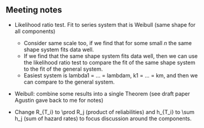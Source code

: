 
## Meeting notes

- Likelihood ratio test. Fit to series system that is Weibull (same shape for all components)
    * Consider same scale too, if we find that for some small $n$ the same shape system fits data well.
    * If we find that the same shape system fits data well, then we can use the likelihood ratio test to compare the fit of the same shape system to the fit of the general system.
    * Easiest system is lambda1 = ... = lambdam, k1 = ... = km, and then we can compare to the general system.

- Weibull: combine some results into a single Theorem (see draft paper Agustin gave back to me for notes)

- Change R_{T_i} to \prod R_j (product of reliabilities) and h_{T_i} to \sum h_j (sum of hazard rates) to focus discussion
  around the components.